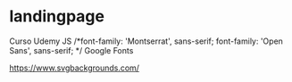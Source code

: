 # landingpage
Curso Udemy JS
/*font-family: 'Montserrat', sans-serif;
font-family: 'Open Sans', sans-serif; */
Google Fonts

https://www.svgbackgrounds.com/
